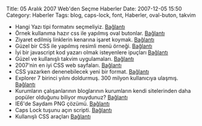 Title: 05 Aralık 2007 Web&#039;den Seçme Haberler
Date: 2007-12-05 15:50
Category: Haberler
Tags: blog, caps-lock, font, Haberler, oval-buton, takvim

-   Hangi Yazı tipi formatını seçmeliyiz. [Bağlantı][]
-   Örnek kullanıma hazır css ile yapılmış oval butonlar. [Bağlantı][1]
-   Ziyaret edilmiş linklerin kenarına işaret koymak. [Bağlantı][2]
-   Güzel bir CSS ile yapılmış resimli menü örneği. [Bağlantı][3]
-   İyi bir javascript kod yazarı olmak isteyenlere ipuçları
    [Bağlantı][4]
-   Güzel ve kullanışlı takvim uygulamaları. [Bağlantı][5]
-   2007'nin en iyi CSS web sayfaları. [Bağlantı][6]
-   CSS yazarken denenebilecek yeni bir format. [Bağlantı][7]
-   Explorer 7 birinci yılını doldurmuş. 300 milyon kullanıcıya ulaşmış.
    [Bağlantı][8]
-   Kurumların çalışanlarının bloglarının kurumların kendi sitelerinden
    daha popüler olduğunu biliyor muydunuz? [Bağlantı][9]
-   IE6'de Saydam PNG çözümü. [Bağlantı][10]   
-   Caps Lock tuşunu açın scripti. [Bağlantı][11]
-   Kullanışlı CSS araçları [Bağlantı][12]

</p>

  [Bağlantı]: http://creativecurio.com/2007/11/how-in-the-world-do-i-choose-a-font-format/
    "yazı tipi formatı"
  [1]: http://www.dynamicdrive.com/style/csslibrary/item/css_oval_buttons/
    "oval butonlar"
  [2]: http://css-tricks.com/put-checkmarks-next-to-visted-links-with-pure-css/
    "ziyaret edildi"
  [3]: http://elliotjaystocks.com/blog/archive/2007/css-tutorial-better-nav-image-replacement/
    "Resimli menü"
  [4]: http://www.dustindiaz.com/javascript-no-no/ "javascript ipuçları"
  [5]: http://www.electricprism.com/aeron/calendar/ "takvim örnekleri"
  [6]: http://www.webdesignerwall.com/trends/best-of-css-design-2007/
    "2007'nin en iyileri"
  [7]: http://dtott.com/thoughts/2007/12/03/format-your-css/
    "css format"
  [8]: http://blogs.msdn.com/ie/archive/2007/11/30/the-first-year-of-ie7.aspx
    "ie 7"
  [9]: http://daron.yondem.com/tr/PermaLink.aspx?guid=9334431f-c6dc-480b-8823-ed261ace530d
    "günlük yükselişi"
  [10]: http://24ways.org/2007/supersleight-transparent-png-in-ie6
    "saydam png"
  [11]: http://24ways.org/2007/capturing-caps-lock "caps lock"
  [12]: http://www.h-yaman.com/kullanisli-css-araclari
    "kullanışlı css araçları"
